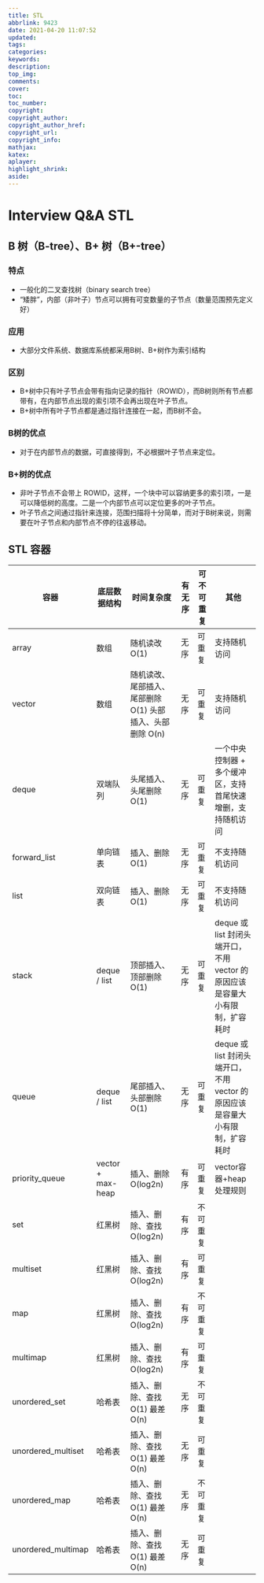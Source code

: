 ```yaml
---
title: STL
abbrlink: 9423
date: 2021-04-20 11:07:52
updated:
tags:
categories:
keywords:
description:
top_img:
comments:
cover:
toc:
toc_number:
copyright:
copyright_author:
copyright_author_href:
copyright_url:
copyright_info:
mathjax:
katex:
aplayer:
highlight_shrink:
aside:
---
```

# Interview Q&A STL



## B 树（B-tree）、B+ 树（B+-tree）

### 特点

- 一般化的二叉查找树（binary search tree）
- “矮胖”，内部（非叶子）节点可以拥有可变数量的子节点（数量范围预先定义好）

### 应用

- 大部分文件系统、数据库系统都采用B树、B+树作为索引结构

### 区别

- B+树中只有叶子节点会带有指向记录的指针（ROWID），而B树则所有节点都带有，在内部节点出现的索引项不会再出现在叶子节点。
- B+树中所有叶子节点都是通过指针连接在一起，而B树不会。

### B树的优点

- 对于在内部节点的数据，可直接得到，不必根据叶子节点来定位。

### B+树的优点

- 非叶子节点不会带上 ROWID，这样，一个块中可以容纳更多的索引项，一是可以降低树的高度。二是一个内部节点可以定位更多的叶子节点。
- 叶子节点之间通过指针来连接，范围扫描将十分简单，而对于B树来说，则需要在叶子节点和内部节点不停的往返移动。



## STL 容器

| 容器               | 底层数据结构      | 时间复杂度                                                | 有无序 | 可不可重复 | 其他                                                         |
| ------------------ | ----------------- | --------------------------------------------------------- | ------ | ---------- | ------------------------------------------------------------ |
| array              | 数组              | 随机读改 O(1)                                             | 无序   | 可重复     | 支持随机访问                                                 |
| vector             | 数组              | 随机读改、尾部插入、尾部删除 O(1) 头部插入、头部删除 O(n) | 无序   | 可重复     | 支持随机访问                                                 |
| deque              | 双端队列          | 头尾插入、头尾删除 O(1)                                   | 无序   | 可重复     | 一个中央控制器 + 多个缓冲区，支持首尾快速增删，支持随机访问  |
| forward_list       | 单向链表          | 插入、删除 O(1)                                           | 无序   | 可重复     | 不支持随机访问                                               |
| list               | 双向链表          | 插入、删除 O(1)                                           | 无序   | 可重复     | 不支持随机访问                                               |
| stack              | deque / list      | 顶部插入、顶部删除 O(1)                                   | 无序   | 可重复     | deque 或 list 封闭头端开口，不用 vector 的原因应该是容量大小有限制，扩容耗时 |
| queue              | deque / list      | 尾部插入、头部删除 O(1)                                   | 无序   | 可重复     | deque 或 list 封闭头端开口，不用 vector 的原因应该是容量大小有限制，扩容耗时 |
| priority_queue     | vector + max-heap | 插入、删除 O(log2n)                                       | 有序   | 可重复     | vector容器+heap处理规则                                      |
| set                | 红黑树            | 插入、删除、查找 O(log2n)                                 | 有序   | 不可重复   |                                                              |
| multiset           | 红黑树            | 插入、删除、查找 O(log2n)                                 | 有序   | 可重复     |                                                              |
| map                | 红黑树            | 插入、删除、查找 O(log2n)                                 | 有序   | 不可重复   |                                                              |
| multimap           | 红黑树            | 插入、删除、查找 O(log2n)                                 | 有序   | 可重复     |                                                              |
| unordered_set      | 哈希表            | 插入、删除、查找 O(1) 最差 O(n)                           | 无序   | 不可重复   |                                                              |
| unordered_multiset | 哈希表            | 插入、删除、查找 O(1) 最差 O(n)                           | 无序   | 可重复     |                                                              |
| unordered_map      | 哈希表            | 插入、删除、查找 O(1) 最差 O(n)                           | 无序   | 不可重复   |                                                              |
| unordered_multimap | 哈希表            | 插入、删除、查找 O(1) 最差 O(n)                           | 无序   | 可重复     |                                                              |
